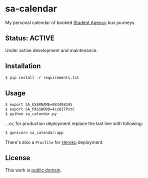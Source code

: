 # sa-calendar

My personal calendar of booked [Student Agency](http://www.sa.cz) bus journeys.

## Status: ACTIVE

Under active development and maintenance.

## Installation

```python
$ pip install -r requirements.txt
```

## Usage

```bash
$ export SA_USERNAME=983498345
$ export SA_PASSWORD=4czQI7PstC
$ python sa_calendar.py
```

...or, for production deployment replace the last line with following:

```bash
$ gunicorn sa_calendar:app
```

There's also a `Procfile` for [Heroku](https://www.heroku.com/) deployment.

## License

This work is [public domain](http://unlicense.org).
